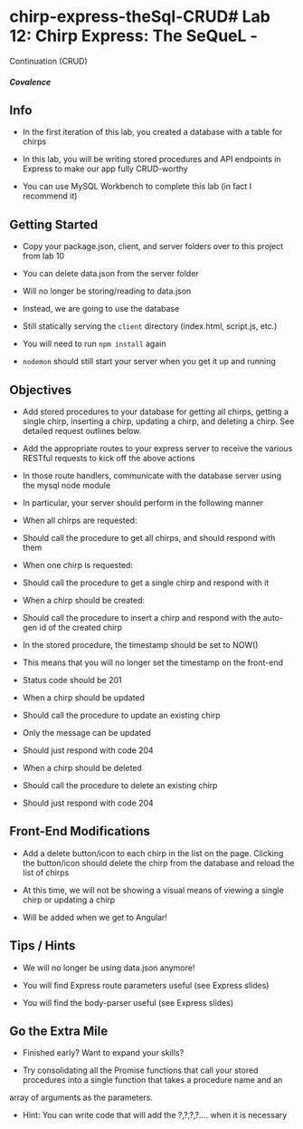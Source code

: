 # chirp-express-theSql-CRUD# Lab 12: Chirp Express: The SeQueL -

Continuation (CRUD)

##### Covalence

## Info

* In the first iteration of this lab, you created a database with a table for chirps

* In this lab, you will be writing stored procedures and API endpoints in Express to make our app fully CRUD-worthy

* You can use MySQL Workbench to complete this lab (in fact I recommend it)

## Getting Started

* Copy your package.json, client, and server folders over to this project from lab 10

* You can delete data.json from the server folder

* Will no longer be storing/reading to data.json

* Instead, we are going to use the database

* Still statically serving the `client` directory (index.html, script.js, etc.)

* You will need to run `npm install` again

* `nodemon` should still start your server when you get it up and running

## Objectives

* Add stored procedures to your database for getting all chirps, getting a single chirp, inserting a chirp, updating a chirp, and deleting a chirp. See detailed request outlines below.

* Add the appropriate routes to your express server to receive the various RESTful requests to kick off the above actions

* In those route handlers, communicate with the database server using the mysql node module

* In particular, your server should perform in the following manner

* When all chirps are requested:

* Should call the procedure to get all chirps, and should respond with them

* When one chirp is requested:

* Should call the procedure to get a single chirp and respond with it

* When a chirp should be created:

* Should call the procedure to insert a chirp and respond with the auto-gen id of the created chirp

* In the stored procedure, the timestamp should be set to NOW()

* This means that you will no longer set the timestamp on the front-end

* Status code should be 201

* When a chirp should be updated

* Should call the procedure to update an existing chirp

* Only the message can be updated

* Should just respond with code 204

* When a chirp should be deleted

* Should call the procedure to delete an existing chirp

* Should just respond with code 204

## Front-End Modifications

* Add a delete button/icon to each chirp in the list on the page. Clicking the button/icon should delete the chirp from the database and reload the list of chirps

* At this time, we will not be showing a visual means of viewing a single chirp or updating a chirp

* Will be added when we get to Angular!

## Tips / Hints

* We will no longer be using data.json anymore!

* You will find Express route parameters useful (see Express slides)

* You will find the body-parser useful (see Express slides)

## Go the Extra Mile

* Finished early? Want to expand your skills?

* Try consolidating all the Promise functions that call your stored procedures into a single function that takes a procedure name and an

array of arguments as the parameters.

* Hint: You can write code that will add the ?,?,?,?.... when it is necessary
